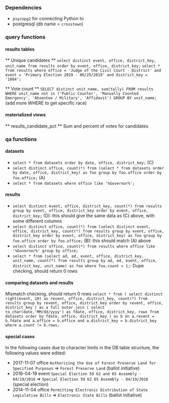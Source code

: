 ### Dependencies

- `psycopg2` for connecting Python to
- postgresql (db name = `crosstown`)

### query functions

#### results tables

** Unique candidates **
`select distinct event, office, district_key, unit_name from results order by event, office, district_key;`
`select * from results where office = 'Judge of the Civil Court - District' and event = 'Primary Election 2019 - 06/25/2019' and district_key = '1004';`

** Vote count **
`SELECT distinct unit_name, sum(tally) FROM results WHERE unit_name not in ('Public Counter', 'Manually Counted Emergency', 'Absentee / Military', 'Affidavit') GROUP BY unit_name;` (add more WHERE to get specific race)

#### materialized views

** results_candidate_pct **
Sum and percent of votes for candidates

### qa functions

#### datasets

- `select * from datasets order by date, office, district_key;` (C)
- `select distinct office, count(*) from (select * from datasets order by date, office, district_key) as foo group by foo.office order by foo.office;` (A)
- `select * from datasets where office like '%Governor%';`

#### results

- `select distinct event, office, district_key, count(*) from results group by event, office, district_key order by event, office, district_key;` (D): this should give the same data as (C) above, with some different columns
- `select distinct office, count(*) from (select distinct event, office, district_key, count(*) from results group by event, office, district_key order by event, office, district_key) as foo group by foo.office order by foo.office;` (B): this should match (A) above
- `select distinct office, count(*) from results where office like '%Governor%' group by office;`
- `select * from (select ad, ed, event, office, district_key, unit_name, count(*) from results group by ad, ed, event, office, district_key, unit_name) as foo where foo.count > 1;`: Dupe checking, should return 0 rows

#### comparing datasets and results

Mismatch checking, should return 0 rows
`select * from ( select distinct right(event, 10) as revent, office, district_key, count(*) from results group by revent, office, district_key order by revent, office, district_key ) as a full outer join ( select to_char(date,'MM/dd/yyyy') as fdate, office, district_key, rows from datasets order by fdate, office, district_key ) as b on a.revent = b.fdate and a.office = b.office and a.district_key = b.district_key where a.count != b.rows;`

#### special cases

In the following cases due to character limits in the DB table structure, the following values were edited:

- 2017-11-07 office `Authorizing the Use of Forest Preserve Land for Specified Purposes` => `Forest Preserve Land` (ballot initiative)
- 2016-04-19 event `Special Election 59 62 and 65 Assembly - 04/19/2016` => `Special Election 59 62 65 Assembly - 04/19/2016` (special election)
- 2014-11-04 office `Permitting Electronic Distribution of State Legislative Bills` => `Electronic State Bills` (ballot initiative)
